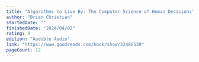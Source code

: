 ```yaml
---
title: "Algorithms to Live By: The Computer Science of Human Decisions"
author: "Brian Christian"
startedDate: ""
finishedDate: "2024/04/02"
rating: 4
edition: "Audible Audio"
link: "https://www.goodreads.com/book/show/32486539"
pageCount: 12
---
```



